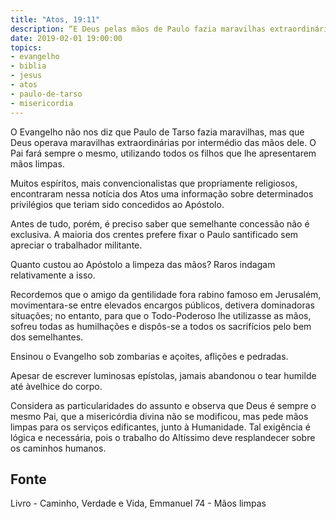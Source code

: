 ```yaml
---
title: "Atos, 19:11"
description: “E Deus pelas mãos de Paulo fazia maravilhas extraordinárias.”
date: 2019-02-01 19:00:00
topics: 
- evangelho
- biblia
- jesus
- atos
- paulo-de-tarso
- misericordia
---
```


O Evangelho não nos diz que Paulo de Tarso fazia maravilhas, mas que Deus
operava maravilhas extraordinárias por intermédio das mãos dele.  O Pai fará
sempre o mesmo, utilizando todos os filhos que lhe apresentarem mãos limpas.

Muitos espíritos, mais convencionalistas que propriamente religiosos,
encontraram nessa notícia dos Atos uma informação sobre determinados privilégios
que teriam sido concedidos ao Apóstolo.

Antes de tudo, porém, é preciso saber que semelhante concessão não é exclusiva.
A maioria dos crentes prefere fixar o Paulo santificado sem apreciar o
trabalhador militante.

Quanto custou ao Apóstolo a limpeza das mãos? Raros indagam relativamente a
isso.

Recordemos que o amigo da gentilidade fora rabino famoso em Jerusalém,
movimentara-se entre elevados encargos públicos, detivera dominadoras situações;
no entanto, para que o Todo-Poderoso lhe utilizasse as mãos, sofreu todas as
humilhações e dispôs-se a todos os sacrifícios pelo bem dos semelhantes. 

Ensinou o Evangelho sob zombarias e açoites, aflições e pedradas.

Apesar de escrever luminosas epístolas, jamais abandonou o tear humilde até
àvelhice do corpo.

Considera as particularidades do assunto e observa que Deus é sempre o mesmo
Pai, que a misericórdia divina não se modificou, mas pede mãos limpas para os
serviços edificantes, junto à Humanidade. Tal exigência é lógica e necessária,
pois o trabalho do Altíssimo deve resplandecer sobre os caminhos humanos.

## Fonte
Livro - Caminho, Verdade e Vida, Emmanuel
74 - Mãos limpas
